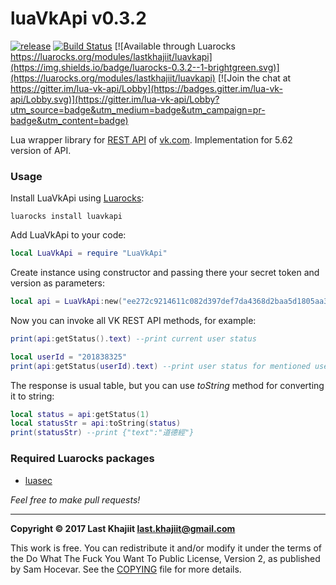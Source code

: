 luaVkApi v0.3.2
=========

[![release](https://img.shields.io/badge/release-v0.3.2-brightgreen.png?style=default)](https://github.com/last-khajiit/lua-vk-api/releases/latest) [![Build Status](https://travis-ci.org/last-khajiit/luaVkApi.svg?branch=master)](https://travis-ci.org/last-khajiit/luaVkApi) [![Available through Luarocks https://luarocks.org/modules/lastkhajiit/luavkapi](https://img.shields.io/badge/luarocks-0.3.2--1-brightgreen.svg)](https://luarocks.org/modules/lastkhajiit/luavkapi) [![Join the chat at https://gitter.im/lua-vk-api/Lobby](https://badges.gitter.im/lua-vk-api/Lobby.svg)](https://gitter.im/lua-vk-api/Lobby?utm_source=badge&utm_medium=badge&utm_campaign=pr-badge&utm_content=badge)

Lua wrapper library for [REST API](https://vk.com/dev/methods) of [vk.com](https://vk.com). Implementation for 5.62 version of API.

### Usage
Install LuaVkApi using [Luarocks](https://luarocks.org/):
```
luarocks install luavkapi
```

Add LuaVkApi to your code:
```lua
local LuaVkApi = require "LuaVkApi"
```

Create instance using constructor and passing there your secret token and version as parameters:
```lua
local api = LuaVkApi:new("ee272c9214611c082d397def7da4368d2baa5d1805aa3dcbb989a2e52bf0cec8c69da547b5d54b524da56", "5.62")
```

Now you can invoke all VK REST API methods, for example:
```lua
print(api:getStatus().text) --print current user status

local userId = "201838325"
print(api:getStatus(userId).text) --print user status for mentioned user
```
The response is usual table, but you can use _toString_ method for converting it to string:
```lua
local status = api:getStatus(1)
local statusStr = api:toString(status)
print(statusStr) --print {"text":"道德經"}
```

### Required Luarocks packages

- [luasec](https://luarocks.org/modules/brunoos/luasec)



*Feel free to make pull requests!*


---

**Copyright © 2017 Last Khajiit <last.khajiit@gmail.com>**

This work is free. You can redistribute it and/or modify it under the
terms of the Do What The Fuck You Want To Public License, Version 2,
as published by Sam Hocevar. See the [COPYING](https://raw.githubusercontent.com/last-khajiit/lua-vk-api/master/copying.txt) file for more details.
